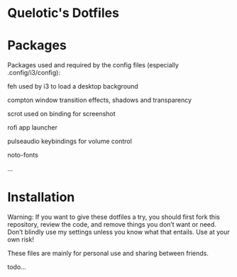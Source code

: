 # Quelotic's Dotfiles

# Packages

Packages used and required by the config files (especially .config/i3/config):

  feh					used by i3 to load a desktop background

  compton     window transition effects, shadows and transparency

  scrot       used on binding for screenshot

  rofi        app launcher

  pulseaudio  keybindings for volume control

  noto-fonts

  ...

# Installation

Warning: If you want to give these dotfiles a try, you should first fork this repository, review the code, and remove things you don’t want or need. Don’t blindly use my settings unless you know what that entails. Use at your own risk!

These files are mainly for personal use and sharing between friends.

todo...
